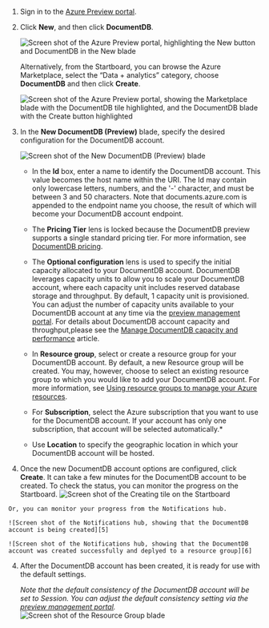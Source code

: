<!-- deleted by customization
1.	Sign in to the online [Windows Azure Preview portal](https://manage.windowsazure.cn/).
2.	In the Jumpbar, click **New**, then click **DATA SERVICE**, and then click **Azure DocumentDB**. 
  
	![Screen shot of the Azure preview portal  to create a database, highlighting the New button, Data + storage in the Create blade, and Azure DocumentDB in the DATA SERVICE blade](./media/documentdb-create-dbaccount/ca1.png)  

3. In the **New DocumentDB account** blade, specify the desired configuration for the DocumentDB account.
 
	![Screen shot of the New DocumentDB blade](./media/documentdb-create-dbaccount/ca3.png) 


	- In the **ID** box, enter a name to identify the DocumentDB account.  When the **ID** is validated, a green check mark appears in the **ID** box. The **ID** value becomes the host name within the URI. The **ID** may contain only lowercase letters, numbers, and the '-' character, and must be between 3 and 50 characters. Note that *documents.azure.com* is appended to the endpoint name you choose, the result of which will become your DocumentDB account endpoint.
	

	- The **Account Tier** lens is locked because  DocumentDB  supports a single standard account tier. For more information, see [DocumentDB pricing](https://azure.microsoft.com/zh-cn/home/features/documentdb/#price).
	
	- For **Subscription**, select the Azure subscription that you want to use for the DocumentDB account. If your account has only one subscription, that account is selected by default.

	- In **Resource Group**, select or create a resource group for your DocumentDB account.  By default, a new Resource group will be created.  You may, however, choose to select an existing resource group to which you would like to add your DocumentDB account. For more information, see [Using the Azure Preview Portal to manage your Azure resources](/documentation/articles/resource-group-portal).
 
	- Use **Location** to specify the geographic location in which to host your DocumentDB account .

4.	Once the new DocumentDB account options are configured, click **Create**.  It can take a few minutes to create the DocumentDB account .  To check the status, you can monitor the progress on the Startboard.
	![Screen shot of the Creating tile on the Startboard - Online database creator](./media/documentdb-create-dbaccount/ca4.png)  
-->
<!-- keep by customization: begin -->
1.	Sign in to the [Azure Preview portal](https://manage.windowsazure.cn/).
2.	Click **New**, and then click **DocumentDB**.  

	![Screen shot of the Azure Preview portal, highlighting the New button and DocumentDB in the New blade][1]   

	Alternatively, from the Startboard, you can browse the Azure Marketplace, select the “Data + analytics” category, choose **DocumentDB** and then click **Create**.  
	
	![Screen shot of the Azure Preview portal, showing the Marketplace blade with the DocumentDB tile highlighted, and the DocumentDB blade with the Create button highlighted][2]   
   

3. In the **New DocumentDB (Preview)** blade, specify the desired configuration for the DocumentDB account.
 
	![Screen shot of the New DocumentDB (Preview) blade][3] 


	- In the **Id** box, enter a name to identify the DocumentDB account. This value becomes the host name within the URI. The Id may contain only lowercase letters, numbers, and the '-' character, and must be between 3 and 50 characters. Note that documents.azure.com is appended to the endpoint name you choose, the result of which will become your DocumentDB account endpoint.

	- The **Pricing Tier** lens is locked because the DocumentDB preview supports a single standard pricing tier. For more information, see [DocumentDB pricing](https://azure.microsoft.com/zh-cn/home/features/documentdb/#price).

	- The **Optional configuration** lens is used to specify the initial capacity allocated to your DocumentDB account.  DocumentDB leverages capacity units to allow you to scale your DocumentDB account, where each capacity unit includes reserved database storage and throughput.  By default, 1 capacity unit is provisioned.  You can adjust the number of capacity units available to your DocumentDB account at any time via the [preview management portal](https://manage.windowsazure.cn/#gallery/Microsoft.DocumentDB). For details about DocumentDB account capacity and throughput,please see the [Manage DocumentDB capacity and performance][documentdb-manage] article.

	- In **Resource group**, select or create a resource group for your DocumentDB account.  By default, a new Resource group will be created.  You may, however, choose to select an existing resource group to which you would like to add your DocumentDB account. For more information, see [Using resource groups to manage your Azure resources](/documentation/articles/azure-preview-portal-using-resource-groups/).

	- For **Subscription**, select the Azure subscription that you want to use for the DocumentDB account. If your account has only one subscription, that account will be selected automatically.*
 
	- Use **Location** to specify the geographic location in which  your DocumentDB account will be hosted.

3.	Once the new DocumentDB account options are configured, click **Create**.  It can take a few minutes for the DocumentDB account to be created.  To check the status, you can monitor the progress on the Startboard.
	![Screen shot of the Creating tile on the Startboard][4]  
<!-- keep by customization: end -->
  
	Or, you can monitor your progress from the Notifications hub.  

<!-- deleted by customization
	![Create databases quickly - Screen shot of the Notifications hub, showing that the DocumentDB account is being created](./media/documentdb-create-dbaccount/ca5.png)  

	![Screen shot of the Notifications hub, showing that the DocumentDB account was created successfully and deployed to a resource group - Online database creator notification](./media/documentdb-create-dbaccount/ca6.png)

5.	After the DocumentDB account is created, it is ready for use with the default settings in the online portal. Note that the default consistency of the DocumentDB account is set to **Session**.  You can adjust the default consistency setting by clicking the **Default Consistency** tile on the **DocumentDB account** blade.

    ![Screen shot of the Resource Group blade - begin application development](./media/documentdb-create-dbaccount/ca7.png)  
-->
<!-- keep by customization: begin -->
	![Screen shot of the Notifications hub, showing that the DocumentDB account is being created][5]  

	![Screen shot of the Notifications hub, showing that the DocumentDB account was created successfully and deplyed to a resource group][6]

4.	After the DocumentDB account has been created, it is ready for use with the default settings.

	*Note that the default consistency of the DocumentDB account will be set to Session.  You can adjust the default consistency setting via the [preview management portal](https://manage.windowsazure.cn/#gallery/Microsoft.DocumentDB).*  
	![Screen shot of the Resource Group blade][7]  


<!--Image references-->
[1]: ./media/documentdb-create-dbaccount/ca1.png
[2]: ./media/documentdb-create-dbaccount/ca2.png
[3]: ./media/documentdb-create-dbaccount/ca3.png
[4]: ./media/documentdb-create-dbaccount/ca4.png
[5]: ./media/documentdb-create-dbaccount/ca5.png
[6]: ./media/documentdb-create-dbaccount/ca6.png
[7]: ./media/documentdb-create-dbaccount/ca7.png
<!-- keep by customization: end -->

[How to: Create a DocumentDB account]: #Howto
[Next steps]: #NextSteps
[documentdb-manage]: /documentation/articles/documentdb-manage